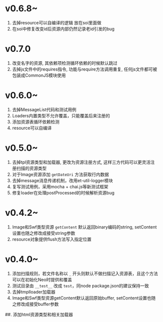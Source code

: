 # v0.6.8~
1. 去掉resource可以自编译的逻辑 放在soi里面做
2. 在soi中修复改变id后资源内部仍然记录老id引发的bug

# v0.7.0
1. 改变名字的资源, 其依赖项检测循环依赖的时候默认跳过
2. 去掉js文件中的requires指令, 功能与require方法调用重复, 任何js文件都可被包装成CommonJS模块使用

# v0.6.0~
1. 去掉MessageList代码和测试用例
2. Loaders内置类型不允许覆盖，只能覆盖后来注册的
3. 添加资源表循环依赖检测
4. resource可以自编译

# v0.5.0~
1. 去掉tpl资源类型和加载器, 更改为资源注册方式, 这样三方代码可以更灵活注册扫描的资源类型
2. 对于Image资源添加 `getDateUri` 方法获取行内数据
3. 去掉message消息传递机制，改用et-util-logger模块
4. 复写测试用例，采用mocha + chai.js等新测试框架
5. 修复loader在处理postProcessed的时候解析资源bug

# v0.4.2~
1. Image和Swf类型资源 `getContent` 默认返回binary编码的string, setContent设置也随之修改成接受string参数
2. resource对象提供flush方法写入指定位置

# v0.4.0~
1. 添加扫描规则，若文件名称以 `_` 开头则默认不做扫描记入资源表，且这个方法可以在初始化Neo时提供和覆盖
2. 测试目录由 `__test__` 改成 `test`，同node package.json的建议保持一致
3. 去掉tmplloader加载器
4. Image和Swf类型资源getContent默认返回原始buffer, setContent设置也随之修改成接受buffer参数


##. 添加html资源类型和相关加载器